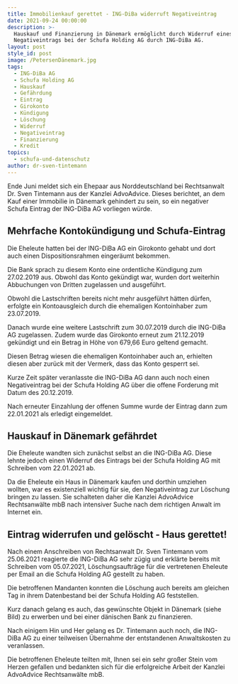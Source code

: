 ```yaml
---
title: Immobilienkauf gerettet - ING-DiBa widerruft Negativeintrag
date: 2021-09-24 00:00:00
description: >-
  Hauskauf und Finanzierung in Dänemark ermöglicht durch Widerruf eines
  Negativeintrags bei der Schufa Holding AG durch ING-DiBa AG.
layout: post
style_id: post
image: /PetersenDänemark.jpg
tags:
  - ING-DiBa AG
  - Schufa Holding AG
  - Hauskauf
  - Gefährdung
  - Eintrag
  - Girokonto
  - Kündigung
  - Löschung
  - Widerruf
  - Negativeintrag
  - Finanzierung
  - Kredit
topics:
  - schufa-und-datenschutz
author: dr-sven-tintemann
---
```

Ende Juni meldet sich ein Ehepaar aus Norddeutschland bei Rechtsanwalt Dr. Sven Tintemann aus der Kanzlei AdvoAdvice. Dieses berichtet, an dem Kauf einer Immobilie in Dänemark gehindert zu sein, so ein negativer Schufa Eintrag der ING-DiBa AG vorliegen würde.

## Mehrfache Kontokündigung und Schufa-Eintrag

Die Eheleute hatten bei der ING-DiBa AG ein Girokonto gehabt und dort auch einen Dispositionsrahmen eingeräumt bekommen.

Die Bank sprach zu diesem Konto eine ordentliche Kündigung zum 27.02.2019 aus. Obwohl das Konto gekündigt war, wurden dort weiterhin Abbuchungen von Dritten zugelassen und ausgeführt.

Obwohl die Lastschriften bereits nicht mehr ausgeführt hätten dürfen, erfolgte ein Kontoausgleich durch die ehemaligen Kontoinhaber zum 23.07.2019.

Danach wurde eine weitere Lastschrift zum 30.07.2019 durch die ING-DiBa AG zugelassen. Zudem wurde das Girokonto erneut zum 21.12.2019 gekündigt und ein Betrag in Höhe von 679,66 Euro geltend gemacht.

Diesen Betrag wiesen die ehemaligen Kontoinhaber auch an, erhielten diesen aber zurück mit der Vermerk, dass das Konto gesperrt sei.

Kurze Zeit später veranlasste die ING-DiBa AG dann auch noch einen Negativeintrag bei der Schufa Holding AG über die offene Forderung mit Datum des 20.12.2019.

Nach erneuter Einzahlung der offenen Summe wurde der Eintrag dann zum 22.01.2021 als erledigt eingemeldet.

## Hauskauf in Dänemark gefährdet

Die Eheleute wandten sich zunächst selbst an die ING-DiBa AG. Diese lehnte jedoch einen Widerruf des Eintrags bei der Schufa Holding AG mit Schreiben vom 22.01.2021 ab.

Da die Eheleute ein Haus in Dänemark kaufen und dorthin umziehen wollten, war es existenziell wichtig für sie, den Negativeintrag zur Löschung bringen zu lassen. Sie schalteten daher die Kanzlei AdvoAdvice Rechtsanwälte mbB nach intensiver Suche nach dem richtigen Anwalt im Internet ein.

## Eintrag widerrufen und gelöscht - Haus gerettet\!

Nach einem Anschreiben von Rechtsanwalt Dr. Sven Tintemann vom 25.06.2021 reagierte die ING-DiBa AG sehr zügig und erklärte bereits mit Schreiben vom 05.07.2021, Löschungsaufträge für die vertretenen Eheleute per Email an die Schufa Holding AG gestellt zu haben.

Die betroffenen Mandanten konnten die Löschung auch bereits am gleichen Tag in ihrem Datenbestand bei der Schufa Holding AG feststellen.

Kurz danach gelang es auch, das gewünschte Objekt in Dänemark (siehe Bild) zu erwerben und bei einer dänischen Bank zu finanzieren.

Nach einigem Hin und Her gelang es Dr. Tintemann auch noch, die ING-DiBa AG zu einer teilweisen Übernahme der entstandenen Anwaltskosten zu veranlassen.

Die betroffenen Eheleute teilten mit, Ihnen sei ein sehr gro&szlig;er Stein vom Herzen gefallen und bedankten sich für die erfolgreiche Arbeit der Kanzlei AdvoAdvice Rechtsanwälte mbB.
